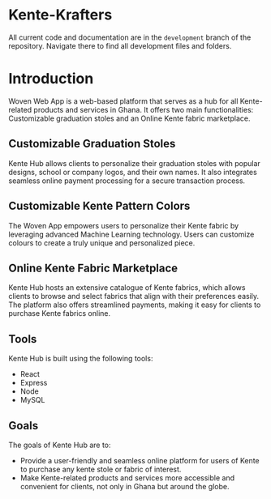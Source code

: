 # Kente-Krafters
All current code and documentation are in the `development` branch of the repository. Navigate there to find all development files and folders.

# Introduction

Woven Web App is a web-based platform that serves as a hub for all Kente-related products and services in Ghana. It offers two main functionalities: Customizable graduation stoles and an Online Kente fabric marketplace.

## Customizable Graduation Stoles

Kente Hub allows clients to personalize their graduation stoles with popular designs, school or company logos, and their own names. It also integrates seamless online payment processing for a secure transaction process.

## Customizable Kente Pattern Colors

The Woven App empowers users to personalize their Kente fabric by leveraging advanced Machine Learning technology. Users can customize colours to create a truly unique and personalized piece. 

## Online Kente Fabric Marketplace

Kente Hub hosts an extensive catalogue of Kente fabrics, which allows clients to browse and select fabrics that align with their preferences easily. The platform also offers streamlined payments, making it easy for clients to purchase Kente fabrics online.

## Tools

Kente Hub is built using the following tools:

-   React
-   Express
-   Node
-   MySQL

## Goals

The goals of Kente Hub are to:

-   Provide a user-friendly and seamless online platform for users of Kente to purchase any kente stole or fabric of interest.
-   Make Kente-related products and services more accessible and convenient for clients, not only in Ghana but around the globe.



